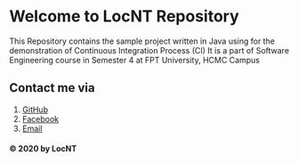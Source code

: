 # Welcome to LocNT Repository

This Repository contains the sample project written in Java using for the demonstration of Continuous Integration Process (CI)
It is a part of Software Engineering course in Semester 4 at FPT University, HCMC Campus

## Contact me via
1. [GitHub](http://github.com/thanhloc15)
2. [Facebook](http://facebook.com/DJ.KuSmile)
3. [Email](locnt1501@gmail.com)

#### © 2020 by LocNT
